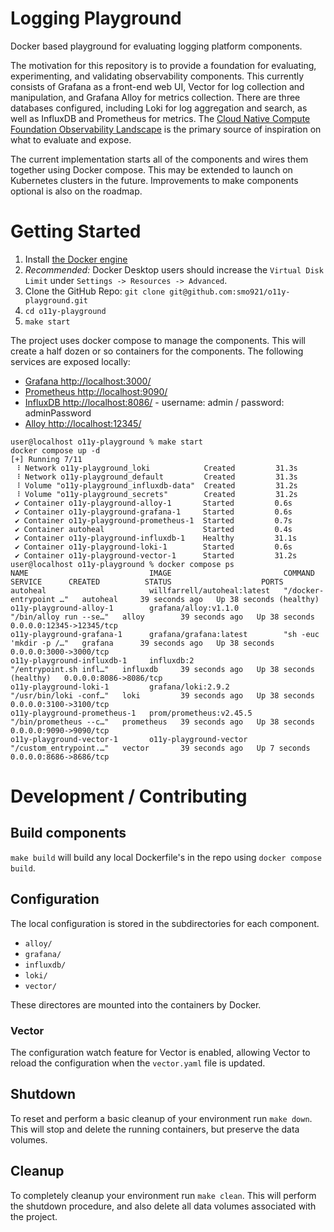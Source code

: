 # Logging Playground

Docker based playground for evaluating logging platform components.

The motivation for this repository is to provide a foundation for evaluating, experimenting, and validating observability components.  This
currently consists of Grafana as a front-end web UI, Vector for log collection and manipulation, and Grafana Alloy for metrics collection.
There are three databases configured, including Loki for log aggregation and search, as well as InfluxDB and Prometheus for metrics.  The
[Cloud Native Compute Foundation Observability Landscape](https://landscape.cncf.io/guide#observability-and-analysis--observability) is the
primary source of inspiration on what to evaluate and expose.

The current implementation starts all of the components and wires them together using Docker compose.  This may be extended to launch on
Kubernetes clusters in the future.  Improvements to make components optional is also on the roadmap.

# Getting Started

1.  Install [the Docker engine](https://docs.docker.com/engine/install/)
1.  _Recommended:_ Docker Desktop users should increase the `Virtual Disk Limit` under `Settings -> Resources -> Advanced`.
1.  Clone the GitHub Repo: `git clone git@github.com:smo921/o11y-playground.git`
1.  `cd o11y-playground`
1.  `make start`

The project uses docker compose to manage the components.  This will create a half dozen or so containers for the components.  The following services are exposed locally:

* [Grafana http://localhost:3000/](http://localhost:3000/?orgId=1)
* [Prometheus http://localhost:9090/](http://localhost:9090/graph?)
* [InfluxDB http://localhost:8086/](http://localhost:8086/signin) - username: admin / password: adminPassword
* [Alloy http://localhost:12345/](http://localhost:12345/)

```
user@localhost o11y-playground % make start
docker compose up -d
[+] Running 7/11
 ⠸ Network o11y-playground_loki            Created         31.3s
 ⠸ Network o11y-playground_default         Created         31.3s
 ⠸ Volume "o11y-playground_influxdb-data"  Created         31.2s
 ⠸ Volume "o11y-playground_secrets"        Created         31.2s
 ✔ Container o11y-playground-alloy-1       Started         0.6s
 ✔ Container o11y-playground-grafana-1     Started         0.6s
 ✔ Container o11y-playground-prometheus-1  Started         0.7s
 ✔ Container autoheal                      Started         0.4s
 ✔ Container o11y-playground-influxdb-1    Healthy         31.1s
 ✔ Container o11y-playground-loki-1        Started         0.6s
 ✔ Container o11y-playground-vector-1      Started         31.2s
user@localhost o11y-playground % docker compose ps
NAME                           IMAGE                         COMMAND                  SERVICE      CREATED          STATUS                    PORTS
autoheal                       willfarrell/autoheal:latest   "/docker-entrypoint …"   autoheal     39 seconds ago   Up 38 seconds (healthy)
o11y-playground-alloy-1        grafana/alloy:v1.1.0          "/bin/alloy run --se…"   alloy        39 seconds ago   Up 38 seconds             0.0.0.0:12345->12345/tcp
o11y-playground-grafana-1      grafana/grafana:latest        "sh -euc 'mkdir -p /…"   grafana      39 seconds ago   Up 38 seconds             0.0.0.0:3000->3000/tcp
o11y-playground-influxdb-1     influxdb:2                    "/entrypoint.sh infl…"   influxdb     39 seconds ago   Up 38 seconds (healthy)   0.0.0.0:8086->8086/tcp
o11y-playground-loki-1         grafana/loki:2.9.2            "/usr/bin/loki -conf…"   loki         39 seconds ago   Up 38 seconds             0.0.0.0:3100->3100/tcp
o11y-playground-prometheus-1   prom/prometheus:v2.45.5       "/bin/prometheus --c…"   prometheus   39 seconds ago   Up 38 seconds             0.0.0.0:9090->9090/tcp
o11y-playground-vector-1       o11y-playground-vector        "/custom_entrypoint.…"   vector       39 seconds ago   Up 7 seconds              0.0.0.0:8686->8686/tcp
```


# Development / Contributing

## Build components

`make build` will build any local Dockerfile's in the repo using `docker compose build`.

## Configuration

The local configuration is stored in the subdirectories for each component.

* `alloy/`
* `grafana/`
* `influxdb/`
* `loki/`
* `vector/`

These directores are mounted into the containers by Docker.

### Vector

The configuration watch feature for Vector is enabled, allowing Vector to reload the
configuration when the `vector.yaml` file is updated.

## Shutdown

To reset and perform a basic cleanup of your environment run `make down`.  This will stop and delete the running containers, but preserve the data volumes.

## Cleanup

To completely cleanup your environment run `make clean`.  This will perform the shutdown procedure, and also delete all data volumes associated with the project.
